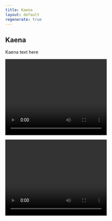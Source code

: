 ```yaml
---
title: Kaena
layout: default
regenerate: true
---
```


## Kaena


Kaena text here   
<p>
<video width="320" height="240" controls>
<source src="../oahuv1/images/kaena1.webm" type="video/webm">
  Your browser does not support the video tag.
</video>
</p>

<p>
<video width="320" height="240" controls>
<source src="../oahuv1/images/kaena2.webm" type="video/webm">
  Your browser does not support the video tag.
</video>
</p>

